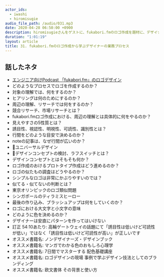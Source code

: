 ```yaml
---
actor_ids:
  - iwashi
  - hiromisugie
audio_file_path: /audio/031.mp3
date: 2020-04-28 06:50:00 +0900
description: hiromisugieさんをゲストに、fukabori.fmのロゴ作成を題材に、デザイナーの仕事の進め方について語っていただいたエピソードです。
duration: "1:01:19"
layout: article
title: 31. fukabori.fmのロゴ作成から学ぶデザイナーの業務プロセス
---
```


## 話したネタ

- [エンジニア向けPodcast 「fukabori.fm」のロゴデザイン](https://note.com/hiromisugie/n/n4f586af50513)
- どのようなプロセスでロゴを作成するのか？
- 対象の理解では、何をするのか？
- ヒアリングは何のためにするのか？
- 周辺の理解、リサーチでは何をするのか？
- 競合リサーチ、市場リサーチとは？
- fukabori.fmロゴ作成における、周辺の理解とは具体的に何をやるのか？
- 見えやすさの5性質とは？
- 誘目性、視認性、明視性、可読性、識別性とは？
- 行間をどのような目安で決めるのか？
- noteの記事は、なぜ行間が広いのか？
- ユニバーサルデザイン
- デザインコンセプトの検討、ラフスイッチとは？
- デザインコンセプトとはそもそも何か？
- ロゴ作成のおけるプロトタイプ作成はどう進めるのか？
- ロゴの似たもの調査はどうやるのか？
- シンプルなロゴは非常にかぶりやすいのでは？
- 似てる・似てないの判断とは？
- 東京オリンピックのロゴ類似問題
- シンガポールのティラミスヒーロー
- 最後の作り込み、ブラッシュアップは何をしていくのか？ 
- ロゴにおける大文字と小文字の意味
- どのように色を決めるのか？
- デザイナーは安直にパターンを作ってはいけない
- 訂正 54:10あたり: 高輪ゲートウェイの話題にて「誘目性は低いけど可読性が低い」ではなく「誘目性は低いけど可読性が高い」が正しいです
- オススメ書籍名: ノンデザイナーズ・デザインブック
- オススメ書籍名: マンガでわかる色のおもしろ心理学
- オススメ書籍名: 7日間でマスターする 配色基礎講座
- オススメ書籍名: ロゴデザインの現場 事例で学ぶデザイン技法としてのブランディング
- オススメ書籍名: 欧文書体 その背景と使い方
